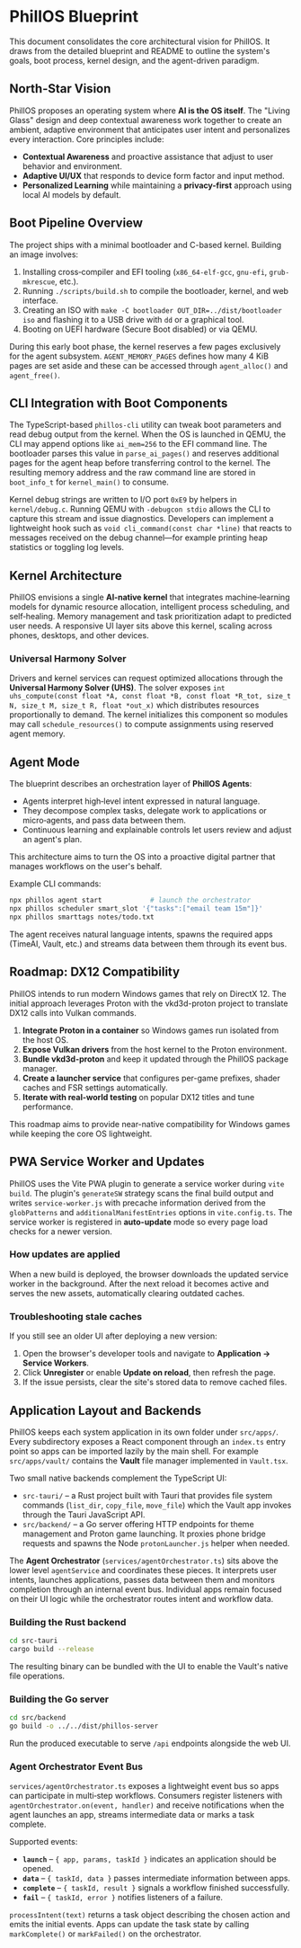 # PhillOS Blueprint

This document consolidates the core architectural vision for PhillOS. It draws from the detailed blueprint and README to outline the system's goals, boot process, kernel design, and the agent-driven paradigm.

## North-Star Vision

PhillOS proposes an operating system where **AI is the OS itself**. The "Living Glass" design and deep contextual awareness work together to create an ambient, adaptive environment that anticipates user intent and personalizes every interaction. Core principles include:

- **Contextual Awareness** and proactive assistance that adjust to user behavior and environment.
- **Adaptive UI/UX** that responds to device form factor and input method.
- **Personalized Learning** while maintaining a **privacy-first** approach using local AI models by default.

## Boot Pipeline Overview

The project ships with a minimal bootloader and C-based kernel. Building an image involves:

1. Installing cross‑compiler and EFI tooling (`x86_64-elf-gcc`, `gnu-efi`, `grub-mkrescue`, etc.).
2. Running `./scripts/build.sh` to compile the bootloader, kernel, and web interface.
3. Creating an ISO with `make -C bootloader OUT_DIR=../dist/bootloader iso` and flashing it to a USB drive with `dd` or a graphical tool.
4. Booting on UEFI hardware (Secure Boot disabled) or via QEMU.

During this early boot phase, the kernel reserves a few pages exclusively for
the agent subsystem. `AGENT_MEMORY_PAGES` defines how many 4&nbsp;KiB pages are
set aside and these can be accessed through `agent_alloc()` and
`agent_free()`.

## CLI Integration with Boot Components

The TypeScript-based `phillos-cli` utility can tweak boot parameters and read
debug output from the kernel. When the OS is launched in QEMU, the CLI may
append options like `ai_mem=256` to the EFI command line. The bootloader parses
this value in `parse_ai_pages()` and reserves additional pages for the agent
heap before transferring control to the kernel. The resulting memory address and
the raw command line are stored in `boot_info_t` for `kernel_main()` to consume.

Kernel debug strings are written to I/O port `0xE9` by helpers in
`kernel/debug.c`. Running QEMU with `-debugcon stdio` allows the CLI to capture
this stream and issue diagnostics. Developers can implement a lightweight hook
such as `void cli_command(const char *line)` that reacts to messages received on
the debug channel—for example printing heap statistics or toggling log levels.

## Kernel Architecture

PhillOS envisions a single **AI‑native kernel** that integrates machine‑learning models for dynamic resource allocation, intelligent process scheduling, and self‑healing. Memory management and task prioritization adapt to predicted user needs. A responsive UI layer sits above this kernel, scaling across phones, desktops, and other devices.

### Universal Harmony Solver

Drivers and kernel services can request optimized allocations through the **Universal Harmony Solver (UHS)**. The solver exposes `int uhs_compute(const float *A, const float *B, const float *R_tot, size_t N, size_t M, size_t R, float *out_x)` which distributes resources proportionally to demand. The kernel initializes this component so modules may call `schedule_resources()` to compute assignments using reserved agent memory.

## Agent Mode

The blueprint describes an orchestration layer of **PhillOS Agents**:

- Agents interpret high‑level intent expressed in natural language.
- They decompose complex tasks, delegate work to applications or micro‑agents, and pass data between them.
- Continuous learning and explainable controls let users review and adjust an agent's plan.

This architecture aims to turn the OS into a proactive digital partner that manages workflows on the user's behalf.

Example CLI commands:

```bash
npx phillos agent start            # launch the orchestrator
npx phillos scheduler smart_slot '{"tasks":["email team 15m"]}'
npx phillos smarttags notes/todo.txt
```

The agent receives natural language intents, spawns the required apps (TimeAI, Vault, etc.) and streams data between them through its event bus.


## Roadmap: DX12 Compatibility

PhillOS intends to run modern Windows games that rely on DirectX 12. The initial approach leverages Proton with the vkd3d-proton project to translate DX12 calls into Vulkan commands.

1. **Integrate Proton in a container** so Windows games run isolated from the host OS.
2. **Expose Vulkan drivers** from the host kernel to the Proton environment.
3. **Bundle vkd3d-proton** and keep it updated through the PhillOS package manager.
4. **Create a launcher service** that configures per-game prefixes, shader caches and FSR settings automatically.
5. **Iterate with real-world testing** on popular DX12 titles and tune performance.

This roadmap aims to provide near-native compatibility for Windows games while keeping the core OS lightweight.

## PWA Service Worker and Updates

PhillOS uses the Vite PWA plugin to generate a service worker during `vite build`.
The plugin's `generateSW` strategy scans the final build output and writes
`service-worker.js` with precache information derived from the `globPatterns`
and `additionalManifestEntries` options in `vite.config.ts`. The service worker
is registered in **auto-update** mode so every page load checks for a newer
version.

### How updates are applied

When a new build is deployed, the browser downloads the updated service worker
in the background. After the next reload it becomes active and serves the new
assets, automatically clearing outdated caches.

### Troubleshooting stale caches

If you still see an older UI after deploying a new version:

1. Open the browser's developer tools and navigate to **Application → Service Workers**.
2. Click **Unregister** or enable **Update on reload**, then refresh the page.
3. If the issue persists, clear the site's stored data to remove cached files.

## Application Layout and Backends

PhillOS keeps each system application in its own folder under `src/apps/`. Every
subdirectory exposes a React component through an `index.ts` entry point so apps
can be imported lazily by the main shell. For example `src/apps/vault/` contains
the **Vault** file manager implemented in `Vault.tsx`.

Two small native backends complement the TypeScript UI:

- `src-tauri/` – a Rust project built with Tauri that provides file system
  commands (`list_dir`, `copy_file`, `move_file`) which the Vault app invokes
  through the Tauri JavaScript API.
- `src/backend/` – a Go server offering HTTP endpoints for theme management and
  Proton game launching. It proxies phone bridge requests and spawns the Node
  `protonLauncher.js` helper when needed.

The **Agent Orchestrator** (`services/agentOrchestrator.ts`) sits above the
lower level `agentService` and coordinates these pieces. It interprets user
intents, launches applications, passes data between them and monitors
completion through an internal event bus. Individual apps remain focused on
their UI logic while the orchestrator routes intent and workflow data.

### Building the Rust backend

```bash
cd src-tauri
cargo build --release
```

The resulting binary can be bundled with the UI to enable the Vault's native
file operations.

### Building the Go server

```bash
cd src/backend
go build -o ../../dist/phillos-server
```

Run the produced executable to serve `/api` endpoints alongside the web UI.

### Agent Orchestrator Event Bus

`services/agentOrchestrator.ts` exposes a lightweight event bus so apps can
participate in multi‑step workflows. Consumers register listeners with
`agentOrchestrator.on(event, handler)` and receive notifications when the agent
launches an app, streams intermediate data or marks a task complete.

Supported events:

- **`launch`** – `{ app, params, taskId }` indicates an application should be
  opened.
- **`data`** – `{ taskId, data }` passes intermediate information between apps.
- **`complete`** – `{ taskId, result }` signals a workflow finished
  successfully.
- **`fail`** – `{ taskId, error }` notifies listeners of a failure.

`processIntent(text)` returns a task object describing the chosen action and
emits the initial events. Apps can update the task state by calling
`markComplete()` or `markFailed()` on the orchestrator.

